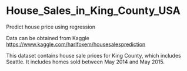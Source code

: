 # House_Sales_in_King_County_USA
Predict house price using regression

Data can be obtained from Kaggle https://www.kaggle.com/harlfoxem/housesalesprediction

This dataset contains house sale prices for King County, which includes Seattle. It includes homes sold between May 2014 and May 2015.
